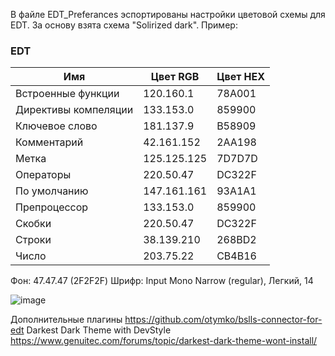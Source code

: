 В файле EDT_Preferances эспортированы настройки цветовой схемы для EDT. За основу взята схема "Solirized dark".
Пример:


### EDT

| Имя                  | Цвет  RGB    | Цвет HEX |
| -------------------- | ----------- |-----------|
| Встроенные функции   | 120.160.1   | 78A001 |
| Директивы компеляции | 133.153.0   | 859900 |
| Ключевое слово       | 181.137.9   | B58909 |
| Комментарий          | 42.161.152  | 2AA198 |
| Метка                | 125.125.125 | 7D7D7D |
| Операторы            | 220.50.47   | DC322F |
| По умолчанию         | 147.161.161 | 93A1A1 |
| Препроцессор         | 133.153.0   | 859900 |
| Скобки               | 220.50.47   | DC322F |
| Строки               | 38.139.210  | 268BD2 |
| Число                | 203.75.22   | CB4B16 |

Фон: 47.47.47 (2F2F2F)
Шрифр: Input Mono Narrow (regular), Легкий, 14

![image](https://github.com/Live-AG/EDT_Preferances/assets/80624357/ac50a79a-21a1-493e-a037-8380560b0e88)

Дополнительные плагины
https://github.com/otymko/bslls-connector-for-edt
Darkest Dark Theme with DevStyle
  https://www.genuitec.com/forums/topic/darkest-dark-theme-wont-install/
